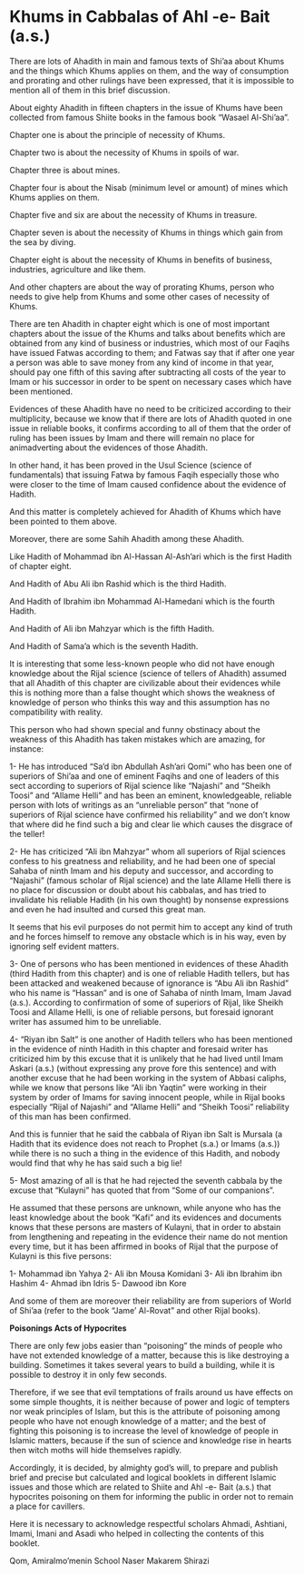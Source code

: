 Khums in Cabbalas of Ahl -e- Bait (a.s.)
========================================

There are lots of Ahadith in main and famous texts of Shi’aa about
Khums and the things which Khums applies on them, and the way of
consumption and prorating and other rulings have been expressed, that it
is impossible to mention all of them in this brief discussion.

About eighty Ahadith in fifteen chapters in the issue of Khums have
been collected from famous Shiite books in the famous book “Wasael
Al-Shi’aa”.

Chapter one is about the principle of necessity of Khums.

Chapter two is about the necessity of Khums in spoils of war.

Chapter three is about mines.

Chapter four is about the Nisab (minimum level or amount) of mines
which Khums applies on them.

Chapter five and six are about the necessity of Khums in treasure.

Chapter seven is about the necessity of Khums in things which gain from
the sea by diving.

Chapter eight is about the necessity of Khums in benefits of business,
industries, agriculture and like them.

And other chapters are about the way of prorating Khums, person who
needs to give help from Khums and some other cases of necessity of
Khums.

There are ten Ahadith in chapter eight which is one of most important
chapters about the issue of the Khums and talks about benefits which are
obtained from any kind of business or industries, which most of our
Faqihs have issued Fatwas according to them; and Fatwas say that if
after one year a person was able to save money from any kind of income
in that year, should pay one fifth of this saving after subtracting all
costs of the year to Imam or his successor in order to be spent on
necessary cases which have been mentioned.

Evidences of these Ahadith have no need to be criticized according to
their multiplicity, because we know that if there are lots of Ahadith
quoted in one issue in reliable books, it confirms according to all of
them that the order of ruling has been issues by Imam and there will
remain no place for animadverting about the evidences of those
Ahadith.

In other hand, it has been proved in the Usul Science (science of
fundamentals) that issuing Fatwa by famous Faqih especially those who
were closer to the time of Imam caused confidence about the evidence of
Hadith.

And this matter is completely achieved for Ahadith of Khums which have
been pointed to them above.

Moreover, there are some Sahih Ahadith among these Ahadith.

Like Hadith of Mohammad ibn Al-Hassan Al-Ash’ari which is the first
Hadith of chapter eight.

And Hadith of Abu Ali ibn Rashid which is the third Hadith.

And Hadith of Ibrahim ibn Mohammad Al-Hamedani which is the fourth
Hadith.

And Hadith of Ali ibn Mahzyar which is the fifth Hadith.

And Hadith of Sama’a which is the seventh Hadith.

It is interesting that some less-known people who did not have enough
knowledge about the Rijal science (science of tellers of Ahadith)
assumed that all Ahadith of this chapter are civilizable about their
evidences while this is nothing more than a false thought which shows
the weakness of knowledge of person who thinks this way and this
assumption has no compatibility with reality.

This person who had shown special and funny obstinacy about the
weakness of this Ahadith has taken mistakes which are amazing, for
instance:

1- He has introduced “Sa’d ibn Abdullah Ash’ari Qomi” who has been one
of superiors of Shi’aa and one of eminent Faqihs and one of leaders of
this sect according to superiors of Rijal science like “Najashi” and
“Sheikh Toosi” and “Allame Helli” and has been an eminent,
knowledgeable, reliable person with lots of writings as an “unreliable
person” that “none of superiors of Rijal science have confirmed his
reliability” and we don’t know that where did he find such a big and
clear lie which causes the disgrace of the teller!

2- He has criticized “Ali ibn Mahzyar” whom all superiors of Rijal
sciences confess to his greatness and reliability, and he had been one
of special Sahaba of ninth Imam and his deputy and successor, and
according to “Najashi” (famous scholar of Rijal science) and the late
Allame Helli there is no place for discussion or doubt about his
cabbalas, and has tried to invalidate his reliable Hadith (in his own
thought) by nonsense expressions and even he had insulted and cursed
this great man.

It seems that his evil purposes do not permit him to accept any kind of
truth and he forces himself to remove any obstacle which is in his way,
even by ignoring self evident matters.

3- One of persons who has been mentioned in evidences of these Ahadith
(third Hadith from this chapter) and is one of reliable Hadith tellers,
but has been attacked and weakened because of ignorance is “Abu Ali ibn
Rashid” who his name is “Hassan” and is one of Sahaba of ninth Imam,
Imam Javad (a.s.). According to confirmation of some of superiors of
Rijal, like Sheikh Toosi and Allame Helli, is one of reliable persons,
but foresaid ignorant writer has assumed him to be unreliable.

4- “Riyan ibn Salt” is one another of Hadith tellers who has been
mentioned in the evidence of ninth Hadith in this chapter and foresaid
writer has criticized him by this excuse that it is unlikely that he had
lived until Imam Askari (a.s.) (without expressing any prove fore this
sentence) and with another excuse that he had been working in the system
of Abbasi caliphs, while we know that persons like “Ali ibn Yaqtin” were
working in their system by order of Imams for saving innocent people,
while in Rijal books especially “Rijal of Najashi” and “Allame Helli”
and “Sheikh Toosi” reliability of this man has been confirmed.

And this is funnier that he said the cabbala of Riyan ibn Salt is
Mursala (a Hadith that its evidence does not reach to Prophet (s.a.) or
Imams (a.s.)) while there is no such a thing in the evidence of this
Hadith, and nobody would find that why he has said such a big lie!

5- Most amazing of all is that he had rejected the seventh cabbala by
the excuse that “Kulayni” has quoted that from “Some of our
companions”.

He assumed that these persons are unknown, while anyone who has the
least knowledge about the book “Kafi” and its evidences and documents
knows that these persons are masters of Kulayni, that in order to
abstain from lengthening and repeating in the evidence their name do not
mention every time, but it has been affirmed in books of Rijal that the
purpose of Kulayni is this five persons:

1- Mohammad ibn Yahya 2- Ali ibn Mousa Komidani 3- Ali ibn Ibrahim ibn
Hashim 4- Ahmad ibn Idris 5- Dawood ibn Kore

And some of them are moreover their reliability are from superiors of
World of Shi’aa (refer to the book “Jame’ Al-Rovat” and other Rijal
books).


**Poisonings Acts of Hypocrites**

There are only few jobs easier than “poisoning” the minds of people who
have not extended knowledge of a matter, because this is like destroying
a building. Sometimes it takes several years to build a building, while
it is possible to destroy it in only few seconds.

Therefore, if we see that evil temptations of frails around us have
effects on some simple thoughts, it is neither because of power and
logic of tempters nor weak principles of Islam, but this is the
attribute of poisoning among people who have not enough knowledge of a
matter; and the best of fighting this poisoning is to increase the level
of knowledge of people in Islamic matters, because if the sun of science
and knowledge rise in hearts then witch moths will hide themselves
rapidly.

Accordingly, it is decided, by almighty god’s will, to prepare and
publish brief and precise but calculated and logical booklets in
different Islamic issues and those which are related to Shiite and
Ahl -e- Bait (a.s.) that hypocrites poisoning on them for informing the
public in order not to remain a place for cavillers.

Here it is necessary to acknowledge respectful scholars Ahmadi,
Ashtiani, Imami, Imani and Asadi who helped in collecting the contents
of this booklet.


Qom, Amiralmo’menin School
Naser Makarem Shirazi


